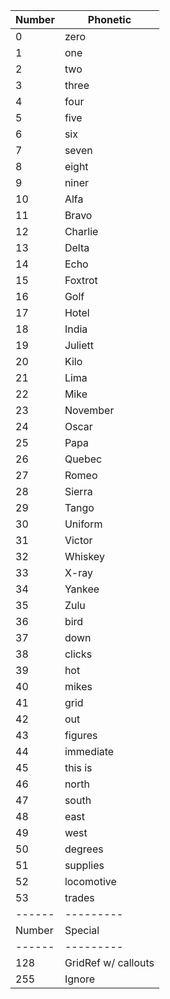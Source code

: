 | Number | Phonetic            |
| ------ | ------------------- |
| 0      | zero                |
| 1      | one                 |
| 2      | two                 |
| 3      | three               |
| 4      | four                |
| 5      | five                |
| 6      | six                 |
| 7      | seven               |
| 8      | eight               |
| 9      | niner               |
| 10     | Alfa                |
| 11     | Bravo               |
| 12     | Charlie             |
| 13     | Delta               |
| 14     | Echo                |
| 15     | Foxtrot             |
| 16     | Golf                |
| 17     | Hotel               |
| 18     | India               |
| 19     | Juliett             |
| 20     | Kilo                |
| 21     | Lima                |
| 22     | Mike                |
| 23     | November            |
| 24     | Oscar               |
| 25     | Papa                |
| 26     | Quebec              |
| 27     | Romeo               |
| 28     | Sierra              |
| 29     | Tango               |
| 30     | Uniform             |
| 31     | Victor              |
| 32     | Whiskey             |
| 33     | X-ray               |
| 34     | Yankee              |
| 35     | Zulu                |
| 36     | bird                |
| 37     | down                |
| 38     | clicks              |
| 39     | hot                 |
| 40     | mikes               |
| 41     | grid                |
| 42     | out                 |
| 43     | figures             |
| 44     | immediate           |
| 45     | this is             |
| 46     | north               |
| 47     | south               |
| 48     | east                |
| 49     | west                |
| 50     | degrees             |
| 51     | supplies            |
| 52     | locomotive          |
| 53     | trades              |
| ------ | ---------           |
| Number | Special             |
| ------ | ---------           |
| 128    | GridRef w/ callouts |
| 255    | Ignore              |
